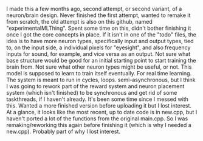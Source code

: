 I made this a few months ago, second attempt, or second variant, of a neuron/brain design. 
Never finished the first attempt, wanted to remake it from scratch, the old attempt is also on this github, named "experimentalMLThing".
Spent some time on this, didn't bother finishing it once I got the core concepts in place.
If it isn't in one of the "todo" files, the idea is to have more neuron types, specifically input and output types, 
tied to, on the input side, a individual pixels for "eyesight", and also frequency inputs for sound, for example, and vice versa as an output.
Not sure what base structure would be good for an initial starting point to start training the brain from.
Not sure what other neuron types might be useful, or not.
This model is supposed to learn to train itself eventually. For real time learning.
The system is meant to run in cycles, loops.
semi-asynchronous, but I think I was going to rework part of the reward system and neuron placement system 
(which isn't finished) to be synchronous and get rid of some taskthreads,
if I haven't already. It's been some time since I messed with this. Wanted a more finished version before uploading it but I lost interest.
At a glance, it looks like the most recent, up to date code is in new.cpp, but I haven't ported a lot of the functions from the original main.cpp.
So I was remaking/reworking this again before finishing it (which is why I needed a new.cpp).
Probably part of why I lost interest.
